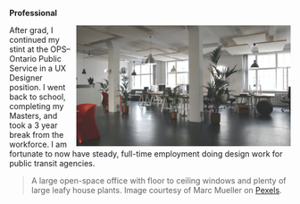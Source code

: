 **Professional**

<img src="Office House Plants - M. Mueller.jpg" alt="A large open-space office with floor to ceiling windows and plenty of large leafy house plants." width="384" height="215.60" align="right" style=padding-left:10px>

After grad, I continued my stint at the OPS–Ontario Public Service in a UX Designer position. I went back to school, completing my Masters, and took a 3 year break from the workforce. I am fortunate to now have steady, full-time employment doing design work for public transit agencies.

> A large open-space office with floor to ceiling windows and plenty of large leafy house plants. Image courtesy of Marc Mueller on [Pexels](https://www.pexels.com/photo/green-leafed-plants-380768/).